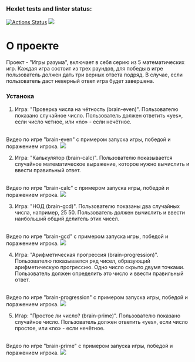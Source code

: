 ### Hexlet tests and linter status:

[![Actions Status](https://github.com/Vit90Fomin/frontend-project-44/workflows/hexlet-check/badge.svg)](https://github.com/Vit90Fomin/frontend-project-44/actions)
<a href="https://codeclimate.com/github/Vit90Fomin/frontend-project-44/maintainability"><img src="https://api.codeclimate.com/v1/badges/36f44135b6035a2f134a/maintainability" /></a>


# О проекте #
Проект - "Игры разума", включает в себя серию из 5 математических игр. Каждая игра состоит из трех раундов, для победы в игре пользователь должен дать три верных ответа подряд. В случае, если пользователь даст неверный ответ игра будет завершена.

### Устанока ###

1. Игра: "Проверка числа на чётность (brain-even)". Пользователю показано случайное число. Пользователь должен ответить «yes», если число четное, или «no» - если нечётное.
<br/>  
Видео по игре "brain-even" с примером запуска игры, победой и поражением игрока.
<a href="https://asciinema.org/a/n3Y57wtEuHRrK49DXXqfqG2ZG" target="_blank"><img src="https://asciinema.org/a/n3Y57wtEuHRrK49DXXqfqG2ZG.svg" /></a>

2. Игра: "Калькулятор (brain-calc)". Пользователю показывается случайное математическое выражение, которое нужно вычислить и ввести правильный ответ.
<br/>  
Видео по игре "brain-calc" с примером запуска игры, победой и поражением игрока.
<a href="https://asciinema.org/a/3YI8I1TaEPqzkZJPmUcJovjZH" target="_blank"><img src="https://asciinema.org/a/3YI8I1TaEPqzkZJPmUcJovjZH.svg" /></a>

3. Игра: "НОД (brain-gcd)". Пользователю показаны два случайных числа, например, 25 50. Пользователь должен вычислить и ввести наибольший общий делитель этих чисел.
<br/>  
Видео по игре "brain-gcd" с примером запуска игры, победой и поражением игрока.
<a href="https://asciinema.org/a/BaBZbprAnN1bJS2AU6B4yDAdU" target="_blank"><img src="https://asciinema.org/a/BaBZbprAnN1bJS2AU6B4yDAdU.svg" /></a>

4. Игра: "Арифметическая прогрессия (brain-progression)". Пользователю показывается ряд чисел, образующий арифметическую прогрессию. Одно число скрыто двумя точками. Пользователь должен определить это число и ввести правильный ответ.
<br/>  
Видео по игре "brain-progression" с примером запуска игры, победой и поражением игрока.
<a href="https://asciinema.org/a/s2tTOMX2kqBPJwhGeJquJwHD6" target="_blank"><img src="https://asciinema.org/a/s2tTOMX2kqBPJwhGeJquJwHD6.svg" /></a>

5. Игар: "Простое ли число? (brain-prime)". Пользователю показано случайное число. Пользователь должен ответить «yes», если число простое, или «no» - если нечётное.
<br/>  
Видео по игре "brain-prime" с примером запуска игры, победой и поражением игрока.
<a href="https://asciinema.org/a/hroMiBMW58W3KzWSR6HXmzQMv" target="_blank"><img src="https://asciinema.org/a/hroMiBMW58W3KzWSR6HXmzQMv.svg" /></a>